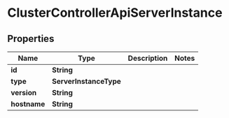 

# ClusterControllerApiServerInstance


## Properties

| Name | Type | Description | Notes |
|------------ | ------------- | ------------- | -------------|
|**id** | **String** |  |  |
|**type** | **ServerInstanceType** |  |  |
|**version** | **String** |  |  |
|**hostname** | **String** |  |  |



